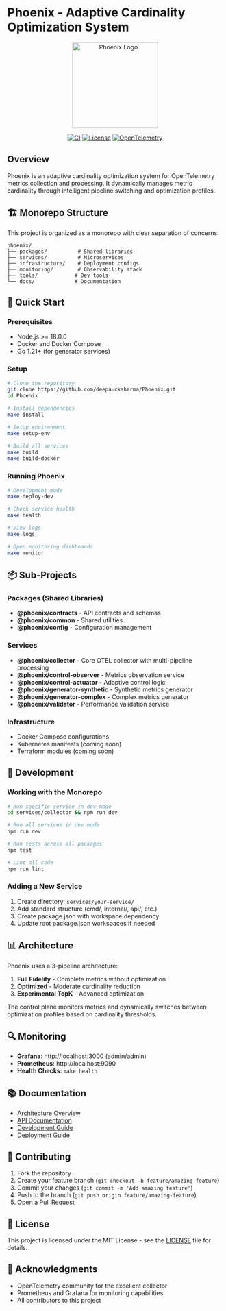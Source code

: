 # Phoenix - Adaptive Cardinality Optimization System

<div align="center">
  <img src="docs/assets/phoenix-logo.png" alt="Phoenix Logo" width="200"/>
  
  [![CI](https://github.com/deepaucksharma/Phoenix/actions/workflows/ci.yml/badge.svg)](https://github.com/deepaucksharma/Phoenix/actions)
  [![License](https://img.shields.io/badge/License-MIT-blue.svg)](LICENSE)
  [![OpenTelemetry](https://img.shields.io/badge/OpenTelemetry-Compatible-orange)](https://opentelemetry.io/)
</div>

## Overview

Phoenix is an adaptive cardinality optimization system for OpenTelemetry metrics collection and processing. It dynamically manages metric cardinality through intelligent pipeline switching and optimization profiles.

## 🏗️ Monorepo Structure

This project is organized as a monorepo with clear separation of concerns:

```
phoenix/
├── packages/          # Shared libraries
├── services/          # Microservices
├── infrastructure/    # Deployment configs
├── monitoring/        # Observability stack
├── tools/            # Dev tools
└── docs/             # Documentation
```

## 🚀 Quick Start

### Prerequisites
- Node.js >= 18.0.0
- Docker and Docker Compose
- Go 1.21+ (for generator services)

### Setup
```bash
# Clone the repository
git clone https://github.com/deepaucksharma/Phoenix.git
cd Phoenix

# Install dependencies
make install

# Setup environment
make setup-env

# Build all services
make build
make build-docker
```

### Running Phoenix
```bash
# Development mode
make deploy-dev

# Check service health
make health

# View logs
make logs

# Open monitoring dashboards
make monitor
```

## 📦 Sub-Projects

### Packages (Shared Libraries)
- **@phoenix/contracts** - API contracts and schemas
- **@phoenix/common** - Shared utilities
- **@phoenix/config** - Configuration management

### Services
- **@phoenix/collector** - Core OTEL collector with multi-pipeline processing
- **@phoenix/control-observer** - Metrics observation service
- **@phoenix/control-actuator** - Adaptive control logic
- **@phoenix/generator-synthetic** - Synthetic metrics generator
- **@phoenix/generator-complex** - Complex metrics generator
- **@phoenix/validator** - Performance validation service

### Infrastructure
- Docker Compose configurations
- Kubernetes manifests (coming soon)
- Terraform modules (coming soon)

## 🔧 Development

### Working with the Monorepo
```bash
# Run specific service in dev mode
cd services/collector && npm run dev

# Run all services in dev mode
npm run dev

# Run tests across all packages
npm test

# Lint all code
npm run lint
```

### Adding a New Service
1. Create directory: `services/your-service/`
2. Add standard structure (cmd/, internal/, api/, etc.)
3. Create package.json with workspace dependency
4. Update root package.json workspaces if needed

## 📊 Architecture

Phoenix uses a 3-pipeline architecture:
1. **Full Fidelity** - Complete metrics without optimization
2. **Optimized** - Moderate cardinality reduction
3. **Experimental TopK** - Advanced optimization

The control plane monitors metrics and dynamically switches between optimization profiles based on cardinality thresholds.

## 🔍 Monitoring

- **Grafana**: http://localhost:3000 (admin/admin)
- **Prometheus**: http://localhost:9090
- **Health Checks**: `make health`

## 📚 Documentation

- [Architecture Overview](docs/architecture/ARCHITECTURE.md)
- [API Documentation](docs/api/README.md)
- [Development Guide](docs/guides/DEVELOPMENT.md)
- [Deployment Guide](docs/guides/DEPLOYMENT.md)

## 🤝 Contributing

1. Fork the repository
2. Create your feature branch (`git checkout -b feature/amazing-feature`)
3. Commit your changes (`git commit -m 'Add amazing feature'`)
4. Push to the branch (`git push origin feature/amazing-feature`)
5. Open a Pull Request

## 📄 License

This project is licensed under the MIT License - see the [LICENSE](LICENSE) file for details.

## 🙏 Acknowledgments

- OpenTelemetry community for the excellent collector
- Prometheus and Grafana for monitoring capabilities
- All contributors to this project